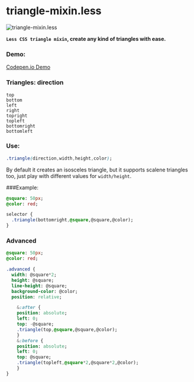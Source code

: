 # triangle-mixin.less

![triangle-mixin.less](https://i.imgur.com/dob7Toy.jpg)

**`Less CSS triangle mixin`, create any kind of triangles with ease.**

### Demo:

[Codepen.io Demo](http://codepen.io/juanbrujo/pen/dleuF)

### Triangles: direction
	top
	bottom
	left
	right
	topright
	topleft
	bottomright
	bottomleft

### Use:

```css
.triangle(direction,width,height,color);
```
	
By default it creates an isosceles triangle, but it supports scalene triangles too, just play with different values for `width/height`.

###Example:

```sass
@square: 50px;
@color: red;

selector {
  .triangle(bottomright,@square,@square,@color);
}
```

### Advanced

```sass
@square: 50px;
@color: red;

.advanced {
  width: @square*2;
  height: @square;
  line-height: @square;
  background-color: @color;
  position: relative;

    &:after {
	position: absolute;
  	left: 0;
  	top: -@square;
  	.triangle(top,@square,@square,@color);
    }
    &:before {
  	position: absolute;
  	left: 0;
  	top: @square;
  	.triangle(topleft,@square*2,@square*2,@color);
    }
}
```
